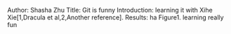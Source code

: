Author: Shasha Zhu
Title: Git is funny
Introduction: learning it with Xihe Xie[1,Dracula et al,2,Another reference].
Results: ha
Figure1. learning really fun
